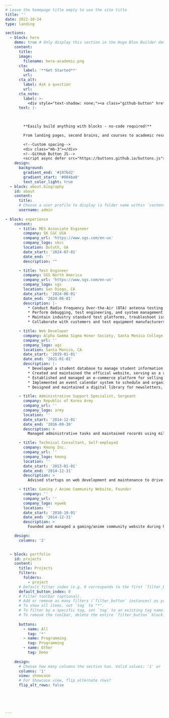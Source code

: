```yaml
---
# Leave the homepage title empty to use the site title
title: ''
date: 2022-10-24
type: landing

sections:
  - block: hero
    demo: true # Only display this section in the Hugo Blox Builder demo site
    content:
      title: 
      image:
        filename: hero-academic.png
      cta:
        label: '**Get Started**'
        url: 
      cta_alt:
        label: Ask a question
        url: 
      cta_note:
        label: >-
          <div style="text-shadow: none;"><a class="github-button" href="https://github.com/HugoBlox/hugo-blox-builder" data-icon="octicon-star" data-size="large" data-show-count="true" aria-label="Star">Sungyoung Moon</a></div><div style="text-shadow: none;"><a class="github-button" href="https://github.com/HugoBlox/theme-academic-cv" data-icon="octicon-star" data-size="large" data-show-count="true" aria-label="Star">Star the Academic template</a></div>
      text: |-
    
       

        **Easily build anything with blocks - no-code required!**

        From landing pages, second brains, and courses to academic resumés, conferences, and tech blogs.

        <!--Custom spacing-->
        <div class="mb-3"></div>
        <!--GitHub Button JS-->
        <script async defer src="https://buttons.github.io/buttons.js"></script>
    design:
      background:
        gradient_end: '#1976d2'
        gradient_start: '#004ba0'
        text_color_light: true
  - block: about.biography
    id: about
    content:
      title: 
      # Choose a user profile to display (a folder name within `content/authors/`)
      username: admin
  
- block: experience
    content:
      - title: MES Associate Engineer
        company: SK C&C USA
        company_url: 'https://www.sgs.com/en-us'
        company_logo: skcc
        location: Duluth, GA
        date_start: '2024-07-01'
        date_end: ''
        description: ""

      - title: Test Engineer
        company: SGS North America
        company_url: 'https://www.sgs.com/en-us'
        company_logo: sgs
        location: San Diego, CA
        date_start: '2024-06-01'
        date_end: '2024-06-01'
        description: |-
          * Conduct Radio Frequency Over-the-Air (OTA) antenna testing for major clients including Google and Samsung on mobile products (CDMA, GSM, LTE, Wi-Fi, 5G), ensuring compliance with client and SGS quality system requirements.
          * Perform debugging, test engineering, and system management for wireless clients using tools like EMQUEST, CRTx, and EMC32.
          * Maintain industry standard test platforms, troubleshoot issues, and ensure compliance with accreditation.
          * Collaborate with customers and test equipment manufacturers to resolve testing issues and deliver high quality service.

      - title: Web Developer
        company: Alpha Gamma Sigma Honor Society, Santa Monica College
        company_url: ''
        company_logo: ags
        location: Santa Monica, CA
        date_start: '2019-01-01'
        date_end: '2021-01-01'
        description: |-
          * Developed a student database to manage student information and track their progress, including volunteering records, attendance, and membership fees.
          * Created and maintained the official website, serving as a central online hub for organization information, updates, and resources.
          * Established and managed an e-commerce platform for selling organization-related merchandise.
          * Implemented an event calendar system to schedule and organize various chapter events and volunteer activities.
          * Designed and maintained a digital library for newsletters, providing an easily accessible resource for members and stakeholders to review past content and updates.

      - title: Administrative Support Specialist, Sergeant
        company: Republic of Korea Army
        company_url: ''
        company_logo: army
        location: ''
        date_start: '2014-12-01'
        date_end: '2016-09-30'
        description: >
          Managed administrative tasks and maintained records using military security databases and software, ensuring security and data integrity.

      - title: Technical Consultant, Self-employed
        company: Kmong Inc.
        company_url: ''
        company_logo: kmong
        location: ''
        date_start: '2013-01-01'
        date_end: '2014-12-31'
        description: >
          Advised startups on web development and maintenance to drive business success through Kmong Inc.

      - title: Gaming / Anime Community Website, Founder
        company: ''
        company_url: ''
        company_logo: myweb
        location: ''
        date_start: '2010-10-01'
        date_end: '2014-12-31'
        description: >
          Founded and managed a gaming/anime community website during high school, which reached 100K+ users and 40M+ visits in three years. Led operational decision-making and organized anime events at expos.

    design:
      columns: '2'

  
  - block: portfolio
    id: projects
    content:
      title: Projects
      filters:
        folders:
          - project
      # Default filter index (e.g. 0 corresponds to the first `filter_button` instance below).
      default_button_index: 0
      # Filter toolbar (optional).
      # Add or remove as many filters (`filter_button` instances) as you like.
      # To show all items, set `tag` to "*".
      # To filter by a specific tag, set `tag` to an existing tag name.
      # To remove the toolbar, delete the entire `filter_button` block.
    
      buttons:
        - name: All
          tag: '*'
        - name: Programming
          tag: Programming
        - name: Other
          tag: Demo
    
    design:
      # Choose how many columns the section has. Valid values: '1' or '2'.
      columns: '1'
      view: showcase
      # For Showcase view, flip alternate rows?
      flip_alt_rows: false

   


   
---
```

